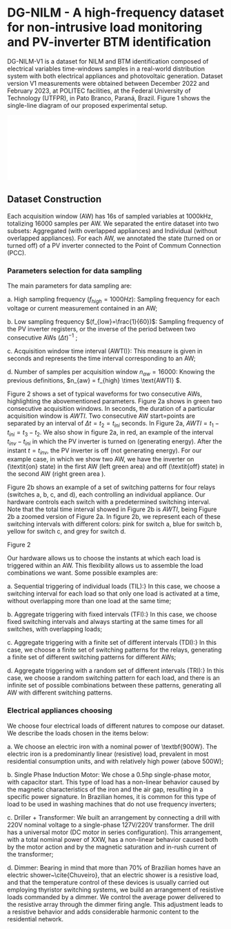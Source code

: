 # DG-NILM - A high-frequency dataset for non-intrusive load monitoring and PV-inverter BTM identification

DG-NILM-V1 is a dataset for NILM and BTM identification composed of electrical variables time-windows samples in a real-world distribution system with both electrical appliances and photovoltaic generation. Dataset version V1 measurements were obtained between December 2022 and February 2023, at POLITEC facilities, at the Federal University of Technology (UTFPR), in Pato Branco, Paraná, Brazil. Figure 1 shows the single-line diagram of our proposed experimental setup.

![Figure 1 - Single-Line diagram of our experimental setup](Esquematico_Geral.pdf)

## Dataset Construction

Each acquisition window (AW) has 16s of sampled variables at 1000kHz, totalizing 16000 samples per AW. We separated the entire dataset into two subsets: Aggregated (with overlapped appliances) and Individual (without overlapped appliances). For each AW, we annotated the state (turned on or turned off) of a PV inverter connected to the Point of Commum Connection (PCC).

### Parameters selection for data sampling

The main parameters for data sampling are:

a. High sampling frequency $(f_{high}=1000Hz)$: Sampling frequency for each voltage or current measurement contained in an AW; 

b. Low sampling frequency $(f_{low}=\frac{1}{60})$: Sampling frequency of the PV inverter registers, or the inverse of the period between two consecutive AWs $(\Delta t)^{-1}$ ;

c. Acquisition window time interval (AWTI)}: This measure is given in seconds and represents the time interval corresponding to an AW;

d. Number of samples per acquisition window $n_{aw}=16000$: Knowing the previous definitions, $n_{aw} = f_{high} \times \text{AWTI} $.

Figure 2 shows a set of typical waveforms for two consecutive AWs, highlighting the abovementioned parameters. Figure 2a shows in green two consecutive acquisition windows. In seconds, the duration of a particular acquisition window is $AWTI$. Two consecutive AW start=points are separated by an interval of $\Delta t = t_2=t_{ini}$ seconds. In Figure 2a, $AWTI = t_1 - t_{ini}=t_3-t_2$. We also show in figure 2a, in red, an example of the interval $t_{inv}-t_{ini}$ in which the PV inverter is turned on (generating energy). After the instant $t=t_{inv}$, the PV inverter is off (not generating energy). For our example case, in which we show two AW, we have the inverter on (\textit{on} state) in the first AW (left green area) and off (\textit{off} state) in the second AW (right green area ). 

Figure 2b shows an example of a set of switching patterns for four relays (switches a, b, c, and d), each controlling an individual appliance. Our hardware controls each switch with a predetermined switching interval. Note that the total time interval showed in Figure 2b is $AWTI$, being Figure 2b a zoomed version of Figure 2a. In figure 2b, we represent each of these switching intervals with different colors: pink for switch a, blue for switch b, yellow for switch c, and grey for switch d.  

Figure 2

Our hardware allows us to choose the instants at which each load is triggered within an AW. This flexibility allows us to assemble the load combinations we want. Some possible examples are:

a. Sequential triggering of individual loads (TIL):} In this case, we choose a switching interval for each load so that only one load is activated at a time, without overlapping more than one load at the same time;

b. Aggregate triggering with fixed intervals (TFI):} In this case, we choose fixed switching intervals and always starting at the same times for all switches, with overlapping loads;

c. Aggregate triggering with a finite set of different intervals (TDI):} In this case, we choose a finite set of switching patterns for the relays, generating a finite set of different switching patterns for different AWs;

d. Aggregate triggering with a random set of different intervals (TRI):} In this case, we choose a random switching pattern for each load, and there is an infinite set of possible combinations between these patterns, generating all AW with different switching patterns.

### Electrical appliances choosing


We choose four electrical loads of different natures to compose our dataset. We describe the loads chosen in the items below:


a. We choose an electric iron with a nominal power of \textbf{900W}. The electric iron is a predominantly linear (resistive) load, prevalent in most residential consumption units, and with relatively high power (above 500W);

b. Single Phase Induction Motor: We chose a 0.5hp single-phase motor, with capacitor start. This type of load has a non-linear behavior caused by the magnetic characteristics of the iron and the air gap, resulting in a specific power signature. In Brazilian homes, it is common for this type of load to be used in washing machines that do not use frequency inverters;

c. Driller + Transformer: We built an arrangement by connecting a drill with 220V nominal voltage to a single-phase 127V\/220V transformer. The drill has a universal motor (DC motor in series configuration). This arrangement, with a total nominal power of XXW, has a non-linear behavior caused both by the motor action and by the magnetic saturation and in-rush current of the transformer;

d. Dimmer: Bearing in mind that more than 70\% of Brazilian homes have an electric shower~\cite{Chuveiro}, that an electric shower is a resistive load, and that the temperature control of these devices is usually carried out employing thyristor switching systems, we build an arrangement of resistive loads commanded by a dimmer. We control the average power delivered to the resistive array through the dimmer firing angle. This adjustment leads to a resistive behavior and adds considerable harmonic content to the residential network.






